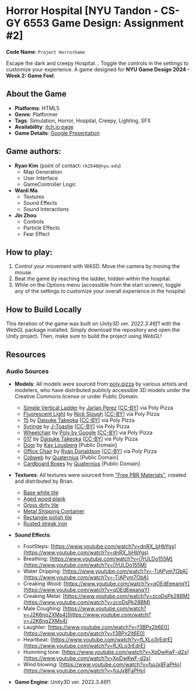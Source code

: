 # Horror Hospital [NYU Tandon - CS-GY 6553 Game Design: Assignment #2]

**Code Name**: `Project HorrorGame`

Escape the dark and creepy Hospital... Toggle the controls in the settings to customize your experience. A game designed for **NYU Game Design 2024 - Week 2: Game Feel**.

## About the Game

* **Platforms**: HTML5
* **Genre**: Platformer
* **Tags**: Simulation, Horror, Hospital, Creepy, Lighting, SFX
* **Availability**: [itch.io page](https://rk2546.itch.io/trihop)
* **Game Details**: [Google Presentation](https://docs.google.com/presentation/d/1WMJ2fBMLLSEUlvfn7wtftfHNy4Txf1Y1C9tMGnKnXhI/edit?usp=sharing)

## Game authors:

* **Ryan Kim** (point of contact: `rk2546@nyu.edu`)
    * Map Generation
    * User Interface
    * GameController Logic
* **Wanli Ma**
    * Textures
    * Sound Effects
    * Sound Interactions
* **Jin Zhou**
    * Controls
    * Particle Effects
    * Fear Effect

## How to play:

1. Control your movement with WASD. Move the camera by moving the mouse.
2. Beat the game by reaching the ladder, hidden within the hospital.
3. While on the Options menu (accessible from the start screen), toggle any of the settings to customize your overall experience in the hospital.

## How to Build Locally

This iteration of the game was built on _Unity3D ver. 2022.3.46f1_ with the _WebGL_ package installed. Simply download the repository and open the Unity project. Then, make sure to build the project using _WebGL_!

## Resources

### Audio Sources

* **Models**: All models were sourced from [poly.pizza](https://poly.pizza/) by various artists and modelers, who have distributed publicly accessible 3D models under the Creative Commons license or under Public Domain.
    * [Simple Vertical Ladder](https://poly.pizza/m/8JKJ19ZGyiE) by [Jarlan Perez](https://poly.pizza/u/Jarlan%20Perez) [[CC-BY](https://creativecommons.org/licenses/by/3.0/)] via Poly Pizza
    * [Fluorescent Light](https://poly.pizza/m/J8dFHQHQJZ) by [Nick Slough](https://poly.pizza/u/Nick%20Slough) [[CC-BY](https://creativecommons.org/licenses/by/3.0/)] via Poly Pizza
    * [15](https://poly.pizza/m/2S4tGImSXzt) by [Daisuke Takeoka](https://poly.pizza/u/Daisuke%20Takeoka) [[CC-BY](https://creativecommons.org/licenses/by/3.0/)] via Poly Pizza
    * [Syringe](https://poly.pizza/m/MURJ8NK4N9) by [J-Toastie](https://poly.pizza/u/J-Toastie) [[CC-BY](https://creativecommons.org/licenses/by/3.0/)] via Poly Pizza
    * [Wheelchair](https://poly.pizza/m/eeoGDcg9a-a) by [Poly by Google](https://poly.pizza/u/Poly%20by%20Google) [[CC-BY](https://creativecommons.org/licenses/by/3.0/)] via Poly Pizza
    * [017](https://poly.pizza/m/bfsn5pz8bVp) by [Daisuke Takeoka](https://poly.pizza/u/Daisuke%20Takeoka) [[CC-BY](https://creativecommons.org/licenses/by/3.0/)] via Poly Pizza
    * [Door](https://poly.pizza/m/57c3bbHmnJ) by [Kay Lousberg](https://poly.pizza/u/Kay%20Lousberg) [Public Domain]
    * [Office Chair](https://poly.pizza/m/3txPAhYeu-x) by [Ryan Donaldson](https://poly.pizza/u/Ryan%20Donaldson) [[CC-BY](https://creativecommons.org/licenses/by/3.0/)] via Poly Pizza
    * [Cobweb](https://poly.pizza/m/EHYNWew6JK) by [Quaternius](https://poly.pizza/u/Quaternius) [Public Domain]
    * [Cardboard Boxes](https://poly.pizza/m/V9KbWC8Vd6) by [Quaternius](https://poly.pizza/u/Quaternius) [Public Domain]

* **Textures**: All textures were sourced from ["Free PBR Materials"](https://freepbr.com/), created and distributed by Brian.
    * [Base white tile](https://freepbr.com/product/base-white-tile/)
    * [Aged wood plank](https://freepbr.com/product/aged-wood-planks-pbr-material/)
    * [Gross dirty tile](https://freepbr.com/product/gross-dirty-tiles-pbr/)
    * [Metal Shipping Container](https://freepbr.com/product/metal-shipping-container-pbr-material/)
    * [Rectangle polish tile](https://freepbr.com/product/rectangle-polished-tile-pbr-material/)
    * [Rusted streak iron](https://freepbr.com/product/rusted-streaked-iron-pbr-metal-material/)

* **Sound Effects**:
    * FootSteps: [https://www.youtube.com/watch?v=dnRX_bHbYgs](https://www.youtube.com/watch?v=dnRX_bHbYgs)
    * Breathing: [https://www.youtube.com/watch?v=l7rULDo155M](https://www.youtube.com/watch?v=l7rULDo155M)
    * Water Dripping: [https://www.youtube.com/watch?v=-TiAPym7ObA](https://www.youtube.com/watch?v=-TiAPym7ObA)
    * Creaking Wood: [https://www.youtube.com/watch?v=qOEdEeeanqY](https://www.youtube.com/watch?v=qOEdEeeanqY)
    * Creaking Metal: [https://www.youtube.com/watch?v=zcoDsPk28BM](https://www.youtube.com/watch?v=zcoDsPk28BM)
    * Male Coughing: [https://www.youtube.com/watch?v=J2K6nqZXMs4](https://www.youtube.com/watch?v=J2K6nqZXMs4)
    * Laughter: [https://www.youtube.com/watch?v=f3BPx2lt6E0](https://www.youtube.com/watch?v=f3BPx2lt6E0)
    * Heartbeat: [https://www.youtube.com/watch?v=fLXLo3rEdrE](https://www.youtube.com/watch?v=fLXLo3rEdrE)
    * Humming tone: [https://www.youtube.com/watch?v=XpDwKwF-d2s](https://www.youtube.com/watch?v=XpDwKwF-d2s)
    * Wind blowing: [https://www.youtube.com/watch?v=fujJx8FaPHo](https://www.youtube.com/watch?v=fujJx8FaPHo)

* **Game Engine**: Unity3D ver. 2022.3.46f1